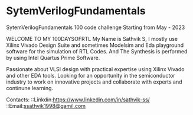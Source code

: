 # SytemVerilogFundamentals
SytemVerilogFundamentals 100 code challenge Starting from May - 2023


WELCOME TO MY 100DAYSOFRTL  My Name is Sathvik S, I mostly use Xilinx Vivado Design Suite and sometimes Modelsim  and Eda playground software for the simulation of RTL Codes. And The Synthesis is performed by using Intel Quartus Prime Software.


Passionate about VLSI design with practical expertise using Xilinx Vivado and other EDA tools. Looking
for an opportunity in the semiconductor industry to work on innovative projects and collaborate with
experts and continune learning.


Contacts:
::Linkdin:https://www.linkedin.com/in/sathvik-ss/
::Email:ssathvik1998@gamil.com
